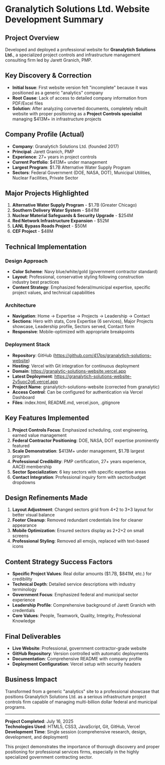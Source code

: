 # Granalytich Solutions Ltd. Website Development Summary

## Project Overview
Developed and deployed a professional website for **Granalytich Solutions Ltd.**, a specialized project controls and infrastructure management consulting firm led by Jarett Granich, PMP.

## Key Discovery & Correction
- **Initial Issue**: First website version felt "incomplete" because it was positioned as a generic "analytics" company
- **Root Cause**: Lack of access to detailed company information from PDF/Excel files
- **Solution**: After analyzing converted documents, completely rebuilt website with proper positioning as a **Project Controls specialist** managing $413M+ in infrastructure projects

## Company Profile (Actual)
- **Company**: Granalytich Solutions Ltd. (founded 2017)
- **Principal**: Jarett Granich, PMP
- **Experience**: 27+ years in project controls
- **Current Portfolio**: $413M+ under management
- **Largest Program**: $1.7B Alternative Water Supply Program
- **Sectors**: Federal Government (DOE, NASA, DOT), Municipal Utilities, Nuclear Facilities, Private Sector

## Major Projects Highlighted
1. **Alternative Water Supply Program** - $1.7B (Greater Chicago)
2. **Southern Delivery Water System** - $841M
3. **Nuclear Material Safeguards & Security Upgrade** - $254M
4. **Red Network Infrastructure Expansion** - $52M
5. **LANL Bypass Roads Project** - $50M
6. **CEF Project** - $48M

## Technical Implementation

### Design Approach
- **Color Scheme**: Navy blue/white/gold (government contractor standard)
- **Layout**: Professional, conservative styling following construction industry best practices
- **Content Strategy**: Emphasized federal/municipal expertise, specific project values, and technical capabilities

### Architecture
- **Navigation**: Home → Expertise → Projects → Leadership → Contact
- **Sections**: Hero with stats, Core Expertise (6 services), Major Projects showcase, Leadership profile, Sectors served, Contact form
- **Responsive**: Mobile-optimized with appropriate breakpoints

### Deployment Stack
- **Repository**: GitHub (https://github.com/417ps/granalytich-solutions-website) 
- **Hosting**: Vercel with Git integration for continuous deployment
- **Domain**: https://granalytic-solutions-website.vercel.app
- **Latest Deployment**: https://granalytich-solutions-website-2y5uoc2g6.vercel.app
- **Project Name**: granalytich-solutions-website (corrected from granalytic)
- **Access Control**: Can be configured for authentication via Vercel Dashboard
- **Files**: index.html, README.md, vercel.json, .gitignore

## Key Features Implemented
1. **Project Controls Focus**: Emphasized scheduling, cost engineering, earned value management
2. **Federal Contractor Positioning**: DOE, NASA, DOT expertise prominently featured
3. **Scale Demonstration**: $413M+ under management, $1.7B largest program
4. **Professional Credibility**: PMP certification, 27+ years experience, AACEI membership
5. **Sector Specialization**: 6 key sectors with specific expertise areas
6. **Contact Integration**: Professional inquiry form with sector/budget dropdowns

## Design Refinements Made
1. **Layout Adjustment**: Changed sectors grid from 4+2 to 3+3 layout for better visual balance
2. **Footer Cleanup**: Removed redundant credentials line for cleaner appearance
3. **Mobile Optimization**: Ensured sectors display as 2+2+2 on small screens
4. **Professional Styling**: Removed all emojis, replaced with text-based icons

## Content Strategy Success Factors
- **Specific Project Values**: Real dollar amounts ($1.7B, $841M, etc.) for credibility
- **Technical Depth**: Detailed service descriptions with industry terminology
- **Government Focus**: Emphasized federal and municipal sector experience
- **Leadership Profile**: Comprehensive background of Jarett Granich with credentials
- **Core Values**: People, Teamwork, Quality, Integrity, Professional Knowledge

## Final Deliverables
- **Live Website**: Professional, government contractor-grade website
- **GitHub Repository**: Version controlled with automatic deployments
- **Documentation**: Comprehensive README with company profile
- **Deployment Configuration**: Vercel setup with security headers

## Business Impact
Transformed from a generic "analytics" site to a professional showcase that positions Granalytich Solutions Ltd. as a serious infrastructure project controls firm capable of managing multi-billion dollar federal and municipal programs.

---

**Project Completed**: July 16, 2025  
**Technologies Used**: HTML5, CSS3, JavaScript, Git, GitHub, Vercel  
**Development Time**: Single session (comprehensive research, design, development, and deployment)

This project demonstrates the importance of thorough discovery and proper positioning for professional services firms, especially in the highly specialized government contracting sector.
